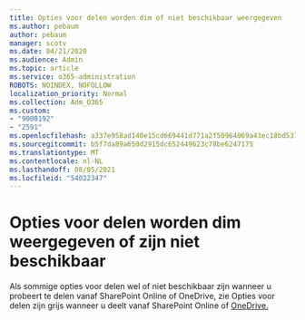```yaml
---
title: Opties voor delen worden dim of niet beschikbaar weergegeven
ms.author: pebaum
author: pebaum
manager: scotv
ms.date: 04/21/2020
ms.audience: Admin
ms.topic: article
ms.service: o365-administration
ROBOTS: NOINDEX, NOFOLLOW
localization_priority: Normal
ms.collection: Adm_O365
ms.custom:
- "9000192"
- "2591"
ms.openlocfilehash: a337e958ad140e15cd669441d771a2f50964069a43ec18bd537f0a105ae60b6a
ms.sourcegitcommit: b5f7da89a650d2915dc652449623c78be6247175
ms.translationtype: MT
ms.contentlocale: nl-NL
ms.lasthandoff: 08/05/2021
ms.locfileid: "54022347"
---
```

# <a name="sharing-options-appear-dim-or-are-not-available"></a>Opties voor delen worden dim weergegeven of zijn niet beschikbaar

Als sommige opties voor delen wel of niet beschikbaar zijn wanneer u probeert te delen vanaf SharePoint Online of OneDrive, zie Opties voor delen zijn grijs wanneer u deelt vanaf SharePoint Online of [OneDrive.](https://docs.microsoft.com/sharepoint/support/administration/sharing-options-grayed-out-when-sharing-from-sharepoint-online-or-onedrive)